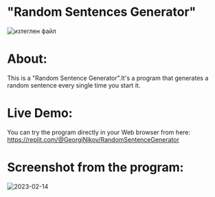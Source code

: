 # "Random Sentences Generator"

![изтеглен файл](https://user-images.githubusercontent.com/122818055/218770556-e333fda2-d567-47e3-a7c0-78c724d74ea9.png)

# About:
This is a "Random Sentence Generator".It's a program that generates a random sentence every single time you start it.
# Live Demo:
You can try the program directly in your Web browser from here:
https://replit.com/@GeorgiNikov/RandomSentenceGenerator 

# Screenshot from the program:

![2023-02-14](https://user-images.githubusercontent.com/122818055/218769165-afed4d73-c051-413f-9508-cea1840d0b5c.png)

